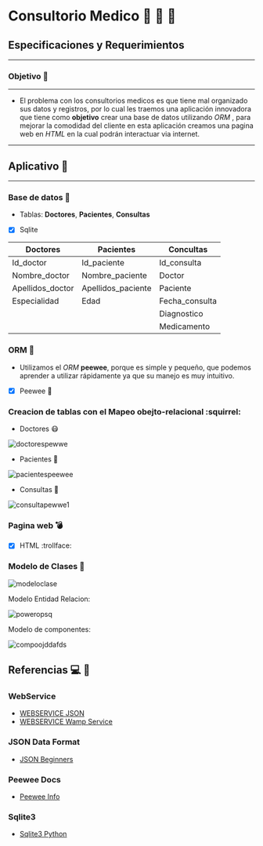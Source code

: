 # Consultorio Medico :pill: :syringe: :hospital:## Especificaciones y Requerimientos-----------------------------------------------------------------------------------------------------### Objetivo :page_facing_up:------------------------------------------------------------------------------------------------------ El problema con los consultorios medicos es que tiene mal organizado sus datos y registros, por lo cual les traemos una aplicación innovadora que tiene como **objetivo** crear una base de datos utilizando *ORM* , para mejorar la comodidad del cliente en esta aplicación creamos una pagina web en *HTML*  en la cual podrán interactuar via internet.-----------------------------------------------------------------------------------------------------## Aplicativo :briefcase:-----------------------------------------------------------------------------------------------------### Base de datos :triangular_flag_on_post: - Tablas: **Doctores**, **Pacientes**, **Consultas**- [x] Sqlite| Doctores   | Pacientes | Concultas || ---------- | --------- | --------- || Id_doctor  | Id_paciente | Id_consulta || Nombre_doctor | Nombre_paciente | Doctor || Apellidos_doctor | Apellidos_paciente | Paciente || Especialidad | Edad | Fecha_consulta ||                     |                | Diagnostico ||                     |                | Medicamento |### ORM :moyai:- Utilizamos el *ORM* **peewee**,  porque es simple y pequeño, que podemos aprender a utilizar rápidamente ya que su manejo es muy intuitivo.- [x] Peewee :penguin:### Creacion de tablas con el Mapeo obejto-relacional :squirrel:- Doctores :mask:![doctorespewwe](https://user-images.githubusercontent.com/35546433/40743098-38f1022e-6416-11e8-9d74-00d85f5605e6.PNG)- Pacientes :boy:![pacientespeewee](https://user-images.githubusercontent.com/35546433/40743197-7c3201e6-6416-11e8-93c2-da668be1f34a.PNG)- Consultas  :blue_book:![consultapewwe1](https://user-images.githubusercontent.com/35546433/40743228-892073ba-6416-11e8-9d90-52fb2b2f1a03.PNG)### Pagina web :bomb:- [x] HTML :trollface:### Modelo de Clases :school_satchel:![modeloclase](https://user-images.githubusercontent.com/35546433/40706787-6d000fd6-63b4-11e8-855e-a2f674f140c9.PNG)Modelo Entidad Relacion:![poweropsq](https://user-images.githubusercontent.com/35546433/40754913-5db28ab2-6441-11e8-95a8-5fc4d0391192.PNG)Modelo de componentes:![compoojddafds](https://user-images.githubusercontent.com/35546433/40754793-9ce6bb64-6440-11e8-83bd-a1baed28cada.PNG)## Referencias :computer: :floppy_disk:### WebService- [WEBSERVICE JSON](https://www.youtube.com/watch?v=akIMTwskeOY&index=1&list=PLAg6Lv5Bbjjeh7m51aXdKcdWf6kMKylzN)- [WEBSERVICE Wamp Service](https://www.youtube.com/watch?v=IkR_fewaWVc)### JSON Data Format- [JSON Beginners](https://www.youtube.com/watch?v=0yn7_YuIBdo&list=PLw02n0FEB3E2RDlD2cBULQjvXJ1K_jS1O&index=32)### Peewee Docs- [Peewee Info](http://docs.peewee-orm.com/en/latest/)  ### Sqlite3- [Sqlite3 Python](https://docs.python.org/3/library/sqlite3.html)